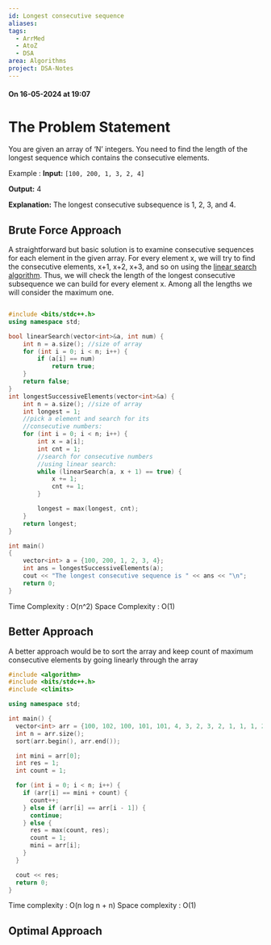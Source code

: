 ```yaml
---
id: Longest consecutive sequence
aliases: 
tags:
  - ArrMed
  - AtoZ
  - DSA
area: Algorithms
project: DSA-Notes
---
```

#### On 16-05-2024 at 19:07

# The Problem Statement
You are given an array of ‘N’ integers. You need to find the length of the longest sequence which contains the consecutive elements.

Example : 
**Input:** `[100, 200, 1, 3, 2, 4]`

**Output:** 4

**Explanation:** The longest consecutive subsequence is 1, 2, 3, and 4.
## Brute Force Approach 

A straightforward but basic solution is to examine consecutive sequences for each element in the given array. For every element x, we will try to find the consecutive elements, x+1, x+2, x+3, and so on using the [linear search algorithm](https://takeuforward.org/data-structure/linear-search-in-c/). Thus, we will check the length of the longest consecutive subsequence we can build for every element x. Among all the lengths we will consider the maximum one.

```cpp

#include <bits/stdc++.h>
using namespace std;

bool linearSearch(vector<int>&a, int num) {
    int n = a.size(); //size of array
    for (int i = 0; i < n; i++) {
        if (a[i] == num)
            return true;
    }
    return false;
}
int longestSuccessiveElements(vector<int>&a) {
    int n = a.size(); //size of array
    int longest = 1;
    //pick a element and search for its
    //consecutive numbers:
    for (int i = 0; i < n; i++) {
        int x = a[i];
        int cnt = 1;
        //search for consecutive numbers
        //using linear search:
        while (linearSearch(a, x + 1) == true) {
            x += 1;
            cnt += 1;
        }

        longest = max(longest, cnt);
    }
    return longest;
}

int main()
{
    vector<int> a = {100, 200, 1, 2, 3, 4};
    int ans = longestSuccessiveElements(a);
    cout << "The longest consecutive sequence is " << ans << "\n";
    return 0;
}
```

Time Complexity : O(n^2)
Space Complexity :  O(1)
## Better Approach

A better approach would be to sort the array and keep count of maximum consecutive elements by going linearly through the array

```cpp
#include <algorithm>
#include <bits/stdc++.h>
#include <climits>

using namespace std;

int main() {
  vector<int> arr = {100, 102, 100, 101, 101, 4, 3, 2, 3, 2, 1, 1, 1, 2, 5};
  int n = arr.size();
  sort(arr.begin(), arr.end());

  int mini = arr[0];
  int res = 1;
  int count = 1;

  for (int i = 0; i < n; i++) {
    if (arr[i] == mini + count) {
      count++;
    } else if (arr[i] == arr[i - 1]) {
      continue;
    } else {
      res = max(count, res);
      count = 1;
      mini = arr[i];
    }
  }

  cout << res;
  return 0;
}
```

Time complexity : O(n log n + n)
Space complexity : O(1)
## Optimal Approach

